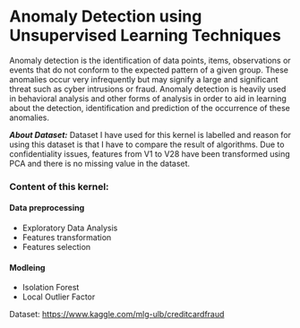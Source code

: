 # Anomaly Detection using Unsupervised Learning Techniques

Anomaly detection is the identification of data points, items, observations or events that do not conform to the expected pattern of a given group. These anomalies occur very infrequently but may signify a large and significant threat such as cyber intrusions or fraud. Anomaly detection is heavily used in behavioral analysis and other forms of analysis in order to aid in learning about the detection, identification and prediction of the occurrence of these anomalies.
 
***About Dataset:*** Dataset I have used for this kernel is labelled and reason for using this dataset is that I have to compare the result of algorithms. Due to confidentiality issues, features from V1 to V28 have been transformed using PCA and there is no missing value in the dataset.

### Content of this kernel:

#### Data preprocessing
* Exploratory Data Analysis
* Features transformation
* Features selection

#### Modleing
* Isolation Forest
* Local Outlier Factor

Dataset: https://www.kaggle.com/mlg-ulb/creditcardfraud
